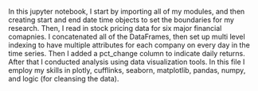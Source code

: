 In this jupyter notebook, I start by importing all of my modules, and then creating start and end date time objects to set the boundaries for my research. 
Then, I read in stock pricing data for six major financial comapnies.
I concatenated all of the DataFrames, then set up multi level indexing to have multiple attributes for each company on every day in the time series. 
Then I added a pct_change column to indicate daily returns.
After that I conducted analysis using data visualization tools. 
In this file I employ my skills in plotly, cufflinks, seaborn, matplotlib, pandas, numpy, and logic (for cleansing the data). 
